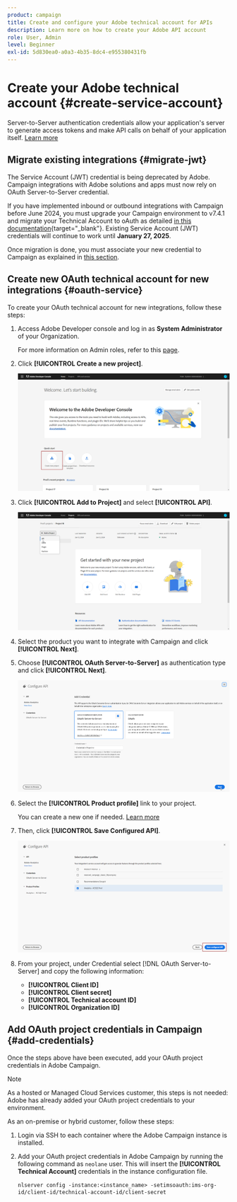 ```yaml
---
product: campaign
title: Create and configure your Adobe technical account for APIs
description: Learn more on how to create your Adobe API account
role: User, Admin
level: Beginner
exl-id: 5d830ea0-a0a3-4b35-8dc4-e955380431fb
---
```

# Create your Adobe technical account {#create-service-account}

Server-to-Server authentication credentials allow your application's server to generate access tokens and make API calls on behalf of your application itself. [Learn more](https://developer.adobe.com/developer-console/docs/guides/authentication/ServerToServerAuthentication/)

## Migrate existing integrations {#migrate-jwt}

The Service Account (JWT) credential is being deprecated by Adobe. Campaign integrations with Adobe solutions and apps must now rely on OAuth Server-to-Server credential.

If you have implemented inbound or outbound integrations with Campaign before June 2024, you must upgrade your Campaign environment to v7.4.1 and migrate your Technical Account to oAuth as detailed [in this documentation](https://developer.adobe.com/developer-console/docs/guides/authentication/ServerToServerAuthentication/migration){target="_blank"}. Existing Service Account (JWT) credentials will continue to work until **January 27, 2025**.

Once migration is done, you must associate your new credential to Campaign as explained in [this section](#add-credentials).

## Create new OAuth technical account for new integrations {#oauth-service}

To create your OAuth technical account for new integrations, follow these steps:

1. Access Adobe Developer console and log in as **System Administrator** of your Organization.
   
   For more information on Admin roles, refer to this [page](https://helpx.adobe.com/enterprise/using/admin-roles.html).
   
1. Click **[!UICONTROL Create a new project]**.

    ![](assets/api-account-1.png)

1. Click **[!UICONTROL Add to Project]** and select **[!UICONTROL API]**.

    ![](assets/api-account-2.png)

1. Select the product you want to integrate with Campaign and click **[!UICONTROL Next]**.

1. Choose **[!UICONTROL OAuth Server-to-Server]** as authentication type and click **[!UICONTROL Next]**.

    ![](assets/api-account-3.png)

1. Select the **[!UICONTROL Product profile]** link to your project.

    You can create a new one if needed. [Learn more](https://helpx.adobe.com/enterprise/using/manage-product-profiles.html)

1. Then, click **[!UICONTROL Save Configured API]**.

    ![](assets/api-account-4.png)

1. From your project, under Credential select [!DNL OAuth Server-to-Server] and copy the following information:

   * **[!UICONTROL Client ID]**
   * **[!UICONTROL Client secret]**
   * **[!UICONTROL Technical account ID]**
   * **[!UICONTROL Organization ID]**

## Add OAuth project credentials in Campaign {#add-credentials}

Once the steps above have been executed, add your OAuth project credentials in Adobe Campaign.

>[!NOTE]
>
>As a hosted or Managed Cloud Services customer, this steps is not needed: Adobe has already added your OAuth project credentials to your environment.
>

As an on-premise or hybrid customer, follow these steps:  

1. Login via SSH to each container where the Adobe Campaign instance is installed.

1. Add your OAuth project credentials in Adobe Campaign by running the following command as `neolane` user. This will insert the **[!UICONTROL Technical Account]** credentials in the instance configuration file.

    ```
    nlserver config -instance:<instance_name> -setimsoauth:ims-org-id/client-id/technical-account-id/client-secret
    ```
